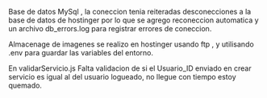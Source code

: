 Base de datos MySql , la coneccion tenia reiteradas desconecciones a la base de datos de hostinger por lo que se agrego reconeccion automatica y un archivo db_errors.log para registrar errores de coneccion.

Almacenage de imagenes se realizo en hostinger usando ftp , y utilisando .env para guardar las variables del entorno.

En validarServicio.js Falta validacion de si el Usuario_ID enviado en crear servicio es igual al del usuario logueado, no llegue con tiempo estoy quemado.

